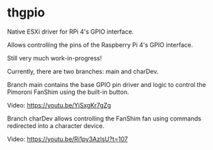 # thgpio
Native ESXi driver for RPi 4's GPIO interface.

Allows controlling the pins of the Raspberry Pi 4's GPIO interface.

Still very much work-in-progress!

Currently, there are two branches: main and charDev.

Branch main contains the base GPIO pin driver and logic to control the Pimoroni FanShim using the built-in button.

Video: https://youtu.be/YjSxgKr7gZg

Branch charDev allows controlling the FanShim fan using commands redirected into a character device.

Video: https://youtu.be/Ri1py3AzIsU?t=107
